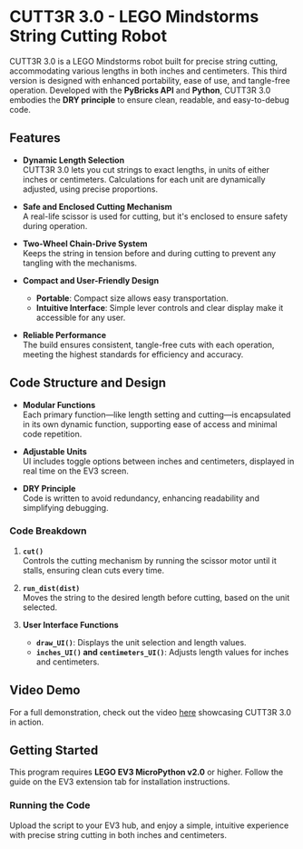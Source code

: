 # CUTT3R 3.0 - LEGO Mindstorms String Cutting Robot

CUTT3R 3.0 is a LEGO Mindstorms robot built for precise string cutting, accommodating various lengths in both inches and centimeters. This third version is designed with enhanced portability, ease of use, and tangle-free operation. Developed with the **PyBricks API** and **Python**, CUTT3R 3.0 embodies the **DRY principle** to ensure clean, readable, and easy-to-debug code.

## Features

- **Dynamic Length Selection**  
  CUTT3R 3.0 lets you cut strings to exact lengths, in units of either inches or centimeters. Calculations for each unit are dynamically adjusted, using precise proportions.

- **Safe and Enclosed Cutting Mechanism**  
  A real-life scissor is used for cutting, but it's enclosed to ensure safety during operation.

- **Two-Wheel Chain-Drive System**  
  Keeps the string in tension before and during cutting to prevent any tangling with the mechanisms.

- **Compact and User-Friendly Design**  
  - **Portable**: Compact size allows easy transportation.
  - **Intuitive Interface**: Simple lever controls and clear display make it accessible for any user.

- **Reliable Performance**  
  The build ensures consistent, tangle-free cuts with each operation, meeting the highest standards for efficiency and accuracy.

## Code Structure and Design

- **Modular Functions**  
  Each primary function—like length setting and cutting—is encapsulated in its own dynamic function, supporting ease of access and minimal code repetition.

- **Adjustable Units**  
  UI includes toggle options between inches and centimeters, displayed in real time on the EV3 screen.

- **DRY Principle**  
  Code is written to avoid redundancy, enhancing readability and simplifying debugging.

### Code Breakdown

1. **`cut()`**  
   Controls the cutting mechanism by running the scissor motor until it stalls, ensuring clean cuts every time.

2. **`run_dist(dist)`**  
   Moves the string to the desired length before cutting, based on the unit selected.

3. **User Interface Functions**  
   - **`draw_UI()`**: Displays the unit selection and length values.
   - **`inches_UI()` and `centimeters_UI()`**: Adjusts length values for inches and centimeters.

## Video Demo

For a full demonstration, check out the video [here](#) showcasing CUTT3R 3.0 in action.

## Getting Started

This program requires **LEGO EV3 MicroPython v2.0** or higher. Follow the guide on the EV3 extension tab for installation instructions.

### Running the Code

Upload the script to your EV3 hub, and enjoy a simple, intuitive experience with precise string cutting in both inches and centimeters.
